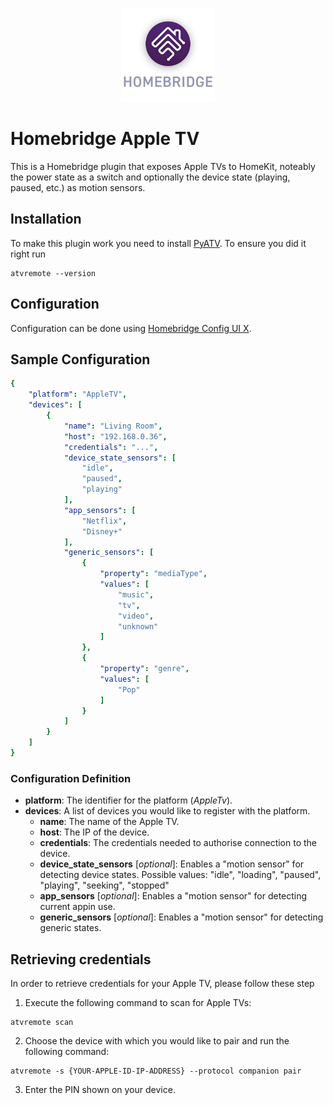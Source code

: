 
<p align="center">

<img src="https://github.com/homebridge/branding/raw/master/logos/homebridge-wordmark-logo-vertical.png" width="150">

</p>


# Homebridge Apple TV

This is a Homebridge plugin that exposes Apple TVs to HomeKit, noteably the power state as a switch and optionally the device state (playing, paused, etc.) as motion sensors.

## Installation

To make this plugin work you need to install [PyATV](https://pypi.org/project/pyatv/). To ensure you did it right run
```
atvremote --version
```

## Configuration
Configuration can be done using [Homebridge Config UI X](https://github.com/oznu/homebridge-config-ui-x).

## Sample Configuration

```yaml
{
    "platform": "AppleTV",
    "devices": [
        {
            "name": "Living Room",
            "host": "192.168.0.36",
            "credentials": "...",
            "device_state_sensors": [
                "idle",
                "paused",
                "playing"
            ],
            "app_sensors": [
                "Netflix",
                "Disney+"
            ],
            "generic_sensors": [
                {
                    "property": "mediaType",
                    "values": [
                        "music",
                        "tv",
                        "video",
                        "unknown"
                    ]
                },
                {
                    "property": "genre",
                    "values": [
                        "Pop"
                    ]
                }
            ]
        }
    ]
}
```
### Configuration Definition

* **platform**: The identifier for the platform (*AppleTv*).
* **devices**: A list of devices you would like to register with the platform.     
  * **name**: The name of the Apple TV.    
  * **host**: The IP of the device.
  * **credentials**: The credentials needed to authorise connection to the device.
  * **device_state_sensors** [*optional*]: Enables a "motion sensor" for detecting device states. Possible values: "idle", "loading", "paused", "playing", "seeking", "stopped"
  * **app_sensors** [*optional*]: Enables a "motion sensor" for detecting current appin use.
  * **generic_sensors** [*optional*]: Enables a "motion sensor" for detecting generic states.

## Retrieving credentials

In order to retrieve credentials for your Apple TV, please follow these step

1. Execute the following command to scan for Apple TVs:

```
atvremote scan
```
2. Choose the device with which you would like to pair and run the following command:

```
atvremote -s {YOUR-APPLE-ID-IP-ADDRESS} --protocol companion pair
```
3. Enter the PIN shown on your device.